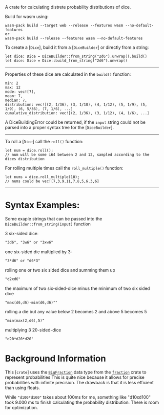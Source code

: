 A crate for calculating distrete probability distributions of dice.

Build for wasm using:

```
wasm-pack build --target web --release --features wasm --no-default-features
or
wasm-pack build --release --features wasm --no-default-features
```

To create a [`Dice`], build it from a [`DiceBuilder`] or directly from a string:

```
let dice: Dice = DiceBuilder::from_string("2d6").unwrap().build()
let dice: Dice = Dice::build_from_string("2d6").unwrap()
```

---

Properties of these dice are calculated in the `build()` function:

```
min: 2
max: 12
mode: vec![7],
mean: 7,
median: 7,
distribution: vec![(2, 1/36), (3, 1/18), (4, 1/12), (5, 1/9), (5, 1/9), (6, 5/36), (7, 1/6), ...]
cumulative_distribution: vec![(2, 1/36), (3, 1/12), (4, 1/6), ...]
```

A DiceBuildingError could be returned, if the `input` string could not be parsed into a proper syntax tree for the [`DiceBuilder`].

---

To roll a [`Dice`] call the `roll()` function:

```
let num = dice.roll();
// num will be some i64 between 2 and 12, sampled according to the dices distribution
```

For rolling multiple times call the `roll_multiple()` function:

```
let nums = dice.roll_multiple(10);
// nums could be vec![7,3,9,11,7,8,5,6,3,6]
```

---

# Syntax Examples:

Some exaple strings that can be passed into the `DiceBuilder::from_string(input)` function

3 six-sided dice:

```txt
"3d6", "3w6" or "3xw6"
```

one six-sided die multiplied by 3:

```txt
"3*d6" or "d6*3"
```

rolling one or two six sided dice and summing them up

```txt
"d2xd6"
```

the maximum of two six-sided-dice minus the minimum of two six sided dice

```txt
"max(d6,d6)-min(d6,d6)""
```

rolling a die but any value below 2 becomes 2 and above 5 becomes 5

```txt
"min(max(2,d6),5)"
```

multiplying 3 20-sided-dice

```txt
"d20*d20*d20"
```

# Background Information

This [`crate`] uses the [`BigFraction`](fraction::BigFraction) data type from the [`fraction`](fraction) crate to represent probabilities
This is quite nice because it allows for precise probabilities with infinite precision.
The drawback is that it is less efficient than using floats.

While `"d100*d100"` takes about 100ms for me, something like "d10xd100" took 9.000 ms to finish calculating the probability distribution.
There is room for optimization.
